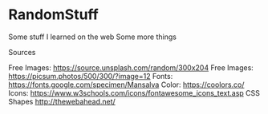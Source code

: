 # RandomStuff
Some stuff I learned on the web 
Some more things

Sources

Free Images: https://source.unsplash.com/random/300x204
Free Images: https://picsum.photos/500/300/?image=12
Fonts: https://fonts.google.com/specimen/Mansalva
Color: https://coolors.co/
Icons: https://www.w3schools.com/icons/fontawesome_icons_text.asp
CSS Shapes http://thewebahead.net/